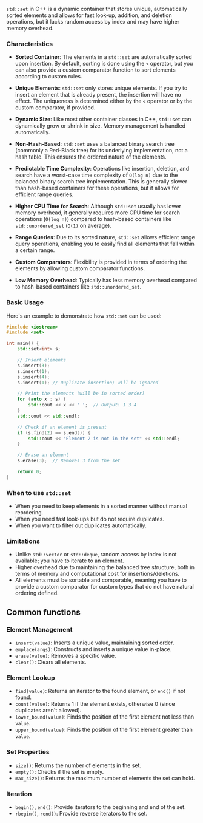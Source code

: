 `std::set` in C++ is a dynamic container that stores unique, automatically sorted elements and allows for fast look-up, addition, and deletion operations, but it lacks random access by index and may have higher memory overhead.
### Characteristics 

- **Sorted Container**: The elements in a `std::set` are automatically sorted upon insertion. By default, sorting is done using the `<` operator, but you can also provide a custom comparator function to sort elements according to custom rules.

- **Unique Elements**: `std::set` only stores unique elements. If you try to insert an element that is already present, the insertion will have no effect. The uniqueness is determined either by the `<` operator or by the custom comparator, if provided.

- **Dynamic Size**: Like most other container classes in C++, `std::set` can dynamically grow or shrink in size. Memory management is handled automatically.

- **Non-Hash-Based**: `std::set` uses a balanced binary search tree (commonly a Red-Black tree) for its underlying implementation, not a hash table. This ensures the ordered nature of the elements.

- **Predictable Time Complexity**: Operations like insertion, deletion, and search have a worst-case time complexity of `O(log n)` due to the balanced binary search tree implementation. This is generally slower than hash-based containers for these operations, but it allows for efficient range queries.

- **Higher CPU Time for Search**: Although `std::set` usually has lower memory overhead, it generally requires more CPU time for search operations (`O(log n)`) compared to hash-based containers like `std::unordered_set` (`O(1)` on average).

- **Range Queries**: Due to its sorted nature, `std::set` allows efficient range query operations, enabling you to easily find all elements that fall within a certain range.

- **Custom Comparators**: Flexibility is provided in terms of ordering the elements by allowing custom comparator functions.

- **Low Memory Overhead**: Typically has less memory overhead compared to hash-based containers like `std::unordered_set`.
### Basic Usage

Here's an example to demonstrate how `std::set` can be used:

```c++
#include <iostream>
#include <set>

int main() {
    std::set<int> s;

    // Insert elements
    s.insert(3);
    s.insert(1);
    s.insert(4);
    s.insert(1); // Duplicate insertion; will be ignored

    // Print the elements (will be in sorted order)
    for (auto x : s) {
        std::cout << x << ' ';  // Output: 1 3 4
    }
    std::cout << std::endl;

    // Check if an element is present
    if (s.find(2) == s.end()) {
        std::cout << "Element 2 is not in the set" << std::endl;
    }

    // Erase an element
    s.erase(3);  // Removes 3 from the set

    return 0;
}
```

### When to use `std::set`

- When you need to keep elements in a sorted manner without manual reordering.
- When you need fast look-ups but do not require duplicates.
- When you want to filter out duplicates automatically.
### Limitations

- Unlike `std::vector` or `std::deque`, random access by index is not available; you have to iterate to an element.
- Higher overhead due to maintaining the balanced tree structure, both in terms of memory and computational cost for insertions/deletions.
- All elements must be sortable and comparable, meaning you have to provide a custom comparator for custom types that do not have natural ordering defined.

## Common functions
### Element Management

- `insert(value)`: Inserts a unique value, maintaining sorted order.
- `emplace(args)`: Constructs and inserts a unique value in-place.
- `erase(value)`: Removes a specific value.
- `clear()`: Clears all elements.
### Element Lookup

- `find(value)`: Returns an iterator to the found element, or `end()` if not found.
- `count(value)`: Returns 1 if the element exists, otherwise 0 (since duplicates aren't allowed).
- `lower_bound(value)`: Finds the position of the first element not less than `value`.
- `upper_bound(value)`: Finds the position of the first element greater than `value`.
### Set Properties

- `size()`: Returns the number of elements in the set.
- `empty()`: Checks if the set is empty.
- `max_size()`: Returns the maximum number of elements the set can hold.
### Iteration

- `begin()`, `end()`: Provide iterators to the beginning and end of the set.
- `rbegin()`, `rend()`: Provide reverse iterators to the set.